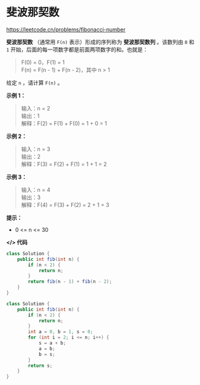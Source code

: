 # 斐波那契数

https://leetcode.cn/problems/fibonacci-number

**斐波那契数** （通常用 `F(n)` 表示）形成的序列称为 **斐波那契数列** 。该数列由 `0` 和 `1` 开始，后面的每一项数字都是前面两项数字的和。也就是：

> F(0) = 0，F(1) = 1<br>
F(n) = F(n - 1) + F(n - 2)，其中 n > 1

给定 `n` ，请计算 `F(n)` 。

**示例 1：**

> 输入：n = 2<br>
输出：1<br>
解释：F(2) = F(1) + F(0) = 1 + 0 = 1

**示例 2：**

> 输入：n = 3<br>
输出：2<br>
解释：F(3) = F(2) + F(1) = 1 + 1 = 2

**示例 3：**

> 输入：n = 4<br>
输出：3<br>
解释：F(4) = F(3) + F(2) = 2 + 1 = 3

**提示：**

- 0 <= n <= 30

**</> 代码**

```java
class Solution {
    public int fib(int n) {
        if (n < 2) {
            return n;
        }
        return fib(n - 1) + fib(n - 2);
    }
}
```

```java
class Solution {
    public int fib(int n) {
        if (n < 2) {
            return n;
        }
        int a = 0, b = 1, s = 0;
        for (int i = 2; i <= n; i++) {
            s = a + b;
            a = b;
            b = s;
        }
        return s;
    }
}
```
